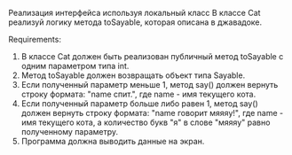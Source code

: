 Реализация интерфейса используя локальный класс
В классе Cat реализуй логику метода toSayable, которая описана в джавадоке.


Requirements:
1. В классе Cat должен быть реализован публичный метод toSayable с одним параметром типа int.
2. Метод toSayable должен возвращать объект типа Sayable.
3. Если полученный параметр меньше 1, метод say() должен вернуть строку формата: "name спит.", где name - имя текущего кота.
4. Если полученный параметр больше либо равен 1, метод say() должен вернуть строку формата: "name говорит мяяяу!", где name - имя текущего кота, а количество букв "я" в слове "мяяяу" равно полученному параметру.
5. Программа должна выводить данные на экран.
